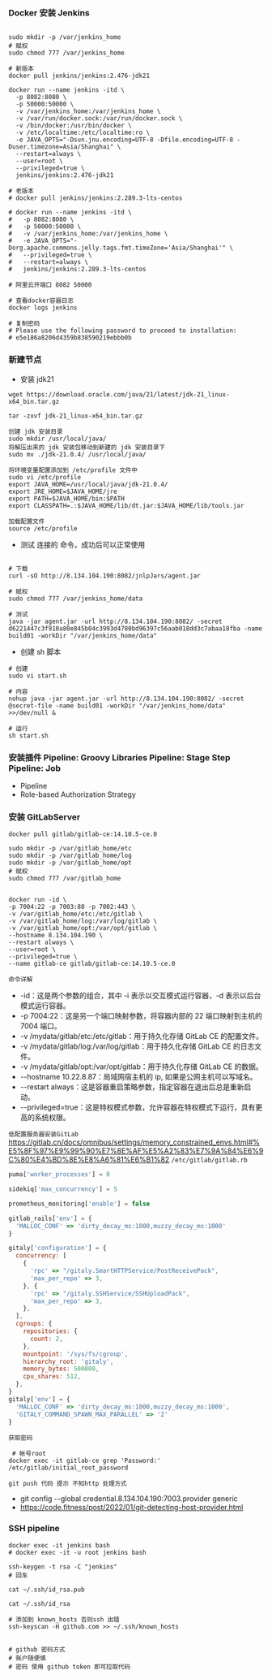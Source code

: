 ### Docker 安装 Jenkins

```shell

sudo mkdir -p /var/jenkins_home
# 赋权
sudo chmod 777 /var/jenkins_home

# 新版本
docker pull jenkins/jenkins:2.476-jdk21

docker run --name jenkins -itd \
  -p 8082:8080 \
  -p 50000:50000 \
  -v /var/jenkins_home:/var/jenkins_home \
  -v /var/run/docker.sock:/var/run/docker.sock \
  -v /bin/docker:/usr/bin/docker \
  -v /etc/localtime:/etc/localtime:ro \
  -e JAVA_OPTS="-Dsun.jnu.encoding=UTF-8 -Dfile.encoding=UTF-8 -Duser.timezone=Asia/Shanghai" \
  --restart=always \
  --user=root \
  --privileged=true \
  jenkins/jenkins:2.476-jdk21

# 老版本
# docker pull jenkins/jenkins:2.289.3-lts-centos

# docker run --name jenkins -itd \
#   -p 8082:8080 \
#   -p 50000:50000 \
#   -v /var/jenkins_home:/var/jenkins_home \
#   -e JAVA_OPTS="-Dorg.apache.commons.jelly.tags.fmt.timeZone='Asia/Shanghai'" \
#   --privileged=true \
#   --restart=always \
#   jenkins/jenkins:2.289.3-lts-centos

# 阿里云开端口 8082 50000

# 查看docker容器日志
docker logs jenkins

# 复制密码
# Please use the following password to proceed to installation:
# e5e186a8206d4359b838590219ebbb0b

```

### 新建节点

- 安装 jdk21

```shell
wget https://download.oracle.com/java/21/latest/jdk-21_linux-x64_bin.tar.gz

tar -zxvf jdk-21_linux-x64_bin.tar.gz

创建 jdk 安装目录
sudo mkdir /usr/local/java/
将解压出来的 jdk 安装包移动到新建的 jdk 安装目录下
sudo mv ./jdk-21.0.4/ /usr/local/java/

将环境变量配置添加到 /etc/profile 文件中
sudo vi /etc/profile
export JAVA_HOME=/usr/local/java/jdk-21.0.4/
export JRE_HOME=$JAVA_HOME/jre
export PATH=$JAVA_HOME/bin:$PATH
export CLASSPATH=.:$JAVA_HOME/lib/dt.jar:$JAVA_HOME/lib/tools.jar

加载配置文件
source /etc/profile
```

- 测试 连接的 命令，成功后可以正常使用

```shell

# 下载
curl -sO http://8.134.104.190:8082/jnlpJars/agent.jar

# 赋权
sudo chmod 777 /var/jenkins_home/data

# 测试
java -jar agent.jar -url http://8.134.104.190:8082/ -secret d6221447c3f910a80e845b04c3993d4780bd96397c56aab018dd3c7abaa18fba -name build01 -workDir "/var/jenkins_home/data"

```

- 创建 sh 脚本

```shell
# 创建
sudo vi start.sh

# 内容
nohup java -jar agent.jar -url http://8.134.104.190:8082/ -secret @secret-file -name build01 -workDir "/var/jenkins_home/data" >>/dev/null &

# 运行
sh start.sh
```

### 安装插件 Pipeline: Groovy Libraries Pipeline: Stage Step Pipeline: Job

- Pipeline
- Role-based Authorization Strategy

### 安装 GitLabServer

```shell
docker pull gitlab/gitlab-ce:14.10.5-ce.0

sudo mkdir -p /var/gitlab_home/etc
sudo mkdir -p /var/gitlab_home/log
sudo mkdir -p /var/gitlab_home/opt
# 赋权
sudo chmod 777 /var/gitlab_home


docker run -id \
-p 7004:22 -p 7003:80 -p 7002:443 \
-v /var/gitlab_home/etc:/etc/gitlab \
-v /var/gitlab_home/log:/var/log/gitlab \
-v /var/gitlab_home/opt:/var/opt/gitlab \
--hostname 8.134.104.190 \
--restart always \
--user=root \
--privileged=true \
--name gitlab-ce gitlab/gitlab-ce:14.10.5-ce.0

```

`命令详解`

- -id：这是两个参数的组合，其中 -i 表示以交互模式运行容器，-d 表示以后台模式运行容器。
- -p 7004:22：这是另一个端口映射参数，将容器内部的 22 端口映射到主机的 7004 端口。
- -v /mydata/gitlab/etc:/etc/gitlab：用于持久化存储 GitLab CE 的配置文件。
- -v /mydata/gitlab/log:/var/log/gitlab：用于持久化存储 GitLab CE 的日志文件。
- -v /mydata/gitlab/opt:/var/opt/gitlab：用于持久化存储 GitLab CE 的数据。
- --hostname 10.22.8.87：局域网宿主机的 ip, 如果是公网主机可以写域名。
- --restart always：这是容器重启策略参数，指定容器在退出后总是重新启动。
- --privileged=true：这是特权模式参数，允许容器在特权模式下运行，具有更高的系统权限。

`低配置服务器安装GitLab`
https://gitlab.cn/docs/omnibus/settings/memory_constrained_envs.html#%E5%8F%97%E9%99%90%E7%8E%AF%E5%A2%83%E7%9A%84%E6%9C%80%E4%BD%8E%E8%A6%81%E6%B1%82
`/etc/gitlab/gitlab.rb`

```js
puma['worker_processes'] = 0

sidekiq['max_concurrency'] = 5

prometheus_monitoring['enable'] = false

gitlab_rails['env'] = {
  'MALLOC_CONF' => 'dirty_decay_ms:1000,muzzy_decay_ms:1000'
}

gitaly['configuration'] = {
  concurrency: [
    {
      'rpc' => "/gitaly.SmartHTTPService/PostReceivePack",
      'max_per_repo' => 3,
    }, {
      'rpc' => "/gitaly.SSHService/SSHUploadPack",
      'max_per_repo' => 3,
    },
  ],
  cgroups: {
    repositories: {
      count: 2,
    },
    mountpoint: '/sys/fs/cgroup',
    hierarchy_root: 'gitaly',
    memory_bytes: 500000,
    cpu_shares: 512,
  },
}
gitaly['env'] = {
  'MALLOC_CONF' => 'dirty_decay_ms:1000,muzzy_decay_ms:1000',
  'GITALY_COMMAND_SPAWN_MAX_PARALLEL' => '2'
}
```

`获取密码`

```shell
 # 帐号root
docker exec -it gitlab-ce grep 'Password:' /etc/gitlab/initial_root_password

```

`git push 代码 提示 不知http 处理方式`

- git config --global credential.8.134.104.190:7003.provider generic
- https://code.fitness/post/2022/01/git-detecting-host-provider.html

### SSH pipeline

```shell
docker exec -it jenkins bash
# docker exec -it -u root jenkins bash

ssh-keygen -t rsa -C "jenkins"
# 回车

cat ~/.ssh/id_rsa.pub

cat ~/.ssh/id_rsa

# 添加到 known_hosts 否则ssh 出错
ssh-keyscan -H github.com >> ~/.ssh/known_hosts


# github 密码方式
# 账户随便填
# 密码 使用 github token 即可拉取代码
```
